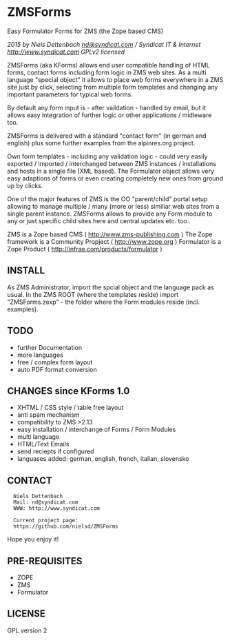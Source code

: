# ZMSForms
Easy Formulator Forms for ZMS (the Zope based CMS)

*2015 by Niels Dettenbach <nd@syndicat.com> / Syndicat IT & Internet http://www.syndicat.com
GPLv2 licensed*

ZMSForms (aka KForms) allows end user compatible handling of HTML forms, contact forms including 
form logic in ZMS web sites. As a multi language "special object" it allows to place web forms everywhere in a 
ZMS site just by click, selecting from multiple form templates and changing any important parameters for typical
web forms.

By default any form input is - after vaildation - handled by email, but it allows easy integration of further logic or other 
applications / midleware too.

ZMSForms is delivered with a standard "contact form" (in german and english) plus some further examples 
from the alpinres.org project. 

Own form templates - including any validation logic - could very easily exported / imported / interchanged between 
ZMS instances / installations and hosts in a single file (XML based). The Formulator object allows very easy adaptions
of forms or even creating completely new ones from ground up by clicks.

One of the major features of ZMS is the OO "parent/child" portal setup allowing to manage multiple / many 
(more or less) similiar web sites from a single parent instance. ZMSForms allows to provide any Form module to 
any or just specific child sites here and central updates etc. too..

ZMS is a Zope based CMS ( http://www.zms-publishing.com )
The Zope framework is a Community Propject ( http://www.zope.org )
Formulator is a Zope Product ( http://infrae.com/products/formulator )


INSTALL
-------
As ZMS Administrator, import the spcial object and the language pack as usual.
In the ZMS ROOT (where the templates reside) import "ZMSForms.zexp" - the folder where the Form 
modules reside (incl. examples).


TODO
-----
 - further Documentation
 - more languages
 - free / complex form layout
 - auto PDF format conversion

CHANGES since KForms 1.0
---------------------------
- XHTML / CSS style / table free layout
- anti spam mechanism
- compatibility to ZMS >2.13
- easy installation / interchange of Forms / Form Modules
- multi language
- HTML/Text Emails
- send reciepts if configured
- languases added: german, english, french, italian, slovensko


CONTACT
--------
      Niels Dettenbach
      Mail: nd@syndicat.com
      WWW: http://www.syndicat.com

      Current project page: 
      https://github.com/nielsd/ZMSForms

Hope you enjoy it!


PRE-REQUISITES
--------------
- ZOPE
- ZMS
- Formulator

LICENSE
--------
GPL version 2
